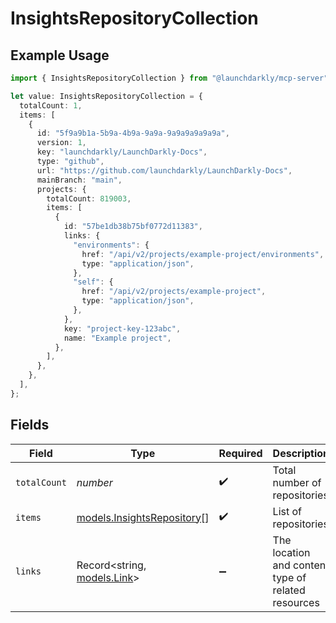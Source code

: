 # InsightsRepositoryCollection

## Example Usage

```typescript
import { InsightsRepositoryCollection } from "@launchdarkly/mcp-server";

let value: InsightsRepositoryCollection = {
  totalCount: 1,
  items: [
    {
      id: "5f9a9b1a-5b9a-4b9a-9a9a-9a9a9a9a9a9a",
      version: 1,
      key: "launchdarkly/LaunchDarkly-Docs",
      type: "github",
      url: "https://github.com/launchdarkly/LaunchDarkly-Docs",
      mainBranch: "main",
      projects: {
        totalCount: 819003,
        items: [
          {
            id: "57be1db38b75bf0772d11383",
            links: {
              "environments": {
                href: "/api/v2/projects/example-project/environments",
                type: "application/json",
              },
              "self": {
                href: "/api/v2/projects/example-project",
                type: "application/json",
              },
            },
            key: "project-key-123abc",
            name: "Example project",
          },
        ],
      },
    },
  ],
};
```

## Fields

| Field                                                          | Type                                                           | Required                                                       | Description                                                    | Example                                                        |
| -------------------------------------------------------------- | -------------------------------------------------------------- | -------------------------------------------------------------- | -------------------------------------------------------------- | -------------------------------------------------------------- |
| `totalCount`                                                   | *number*                                                       | :heavy_check_mark:                                             | Total number of repositories                                   | 1                                                              |
| `items`                                                        | [models.InsightsRepository](../models/insightsrepository.md)[] | :heavy_check_mark:                                             | List of repositories                                           |                                                                |
| `links`                                                        | Record<string, [models.Link](../models/link.md)>               | :heavy_minus_sign:                                             | The location and content type of related resources             |                                                                |